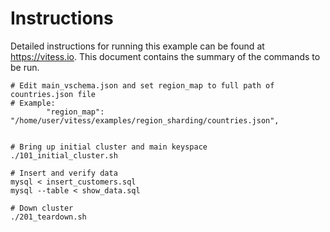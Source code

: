 # Instructions

Detailed instructions for running this example can be found at https://vitess.io.
This document contains the summary of the commands to be run.


```
# Edit main_vschema.json and set region_map to full path of countries.json file
# Example:
	    "region_map": "/home/user/vitess/examples/region_sharding/countries.json",


# Bring up initial cluster and main keyspace
./101_initial_cluster.sh

# Insert and verify data
mysql < insert_customers.sql
mysql --table < show_data.sql

# Down cluster
./201_teardown.sh
```
